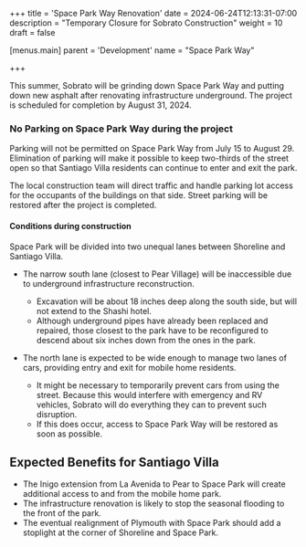 +++
title = 'Space Park Way Renovation'
date = 2024-06-24T12:13:31-07:00
description = "Temporary Closure for Sobrato Construction"
weight = 10
draft = false

[menus.main]
    parent = 'Development'
    name = "Space Park Way"

+++

This summer, Sobrato will be grinding down Space Park Way and putting down new asphalt after renovating infrastructure underground. The project is scheduled for completion by August 31, 2024.

### No Parking on Space Park Way during the project

Parking will not be permitted on Space Park Way from July 15 to August 29. Elimination of parking will make it possible to keep two-thirds of the street open so that Santiago Villa residents can continue to enter and exit the park.

The local construction team will direct traffic and handle parking lot access for the occupants of the buildings on that side. Street parking will be restored after the project is completed.

#### Conditions during construction

Space Park will be divided into two unequal lanes between Shoreline and Santiago Villa.

- The narrow south lane (closest to Pear Village) will be inaccessible due to underground infrastructure reconstruction.
  - Excavation will be about 18 inches deep along the south side, but will not extend to the Shashi hotel.
  - Although underground pipes have already been replaced and repaired, those closest to the park have to be reconfigured to descend about six inches down from the ones in the park.

- The north lane is expected to be wide enough to manage two lanes of cars, providing entry and exit for mobile home residents.
  - It might be necessary to temporarily prevent cars from using the street. Because this would interfere with emergency and RV vehicles, Sobrato will do everything they can to prevent such disruption.
  - If this does occur, access to Space Park Way will be restored as soon as possible.

## Expected Benefits for Santiago Villa

- The Inigo extension from La Avenida to Pear to Space Park will create additional access to and from the mobile home park.
- The infrastructure renovation is likely to stop the seasonal flooding to the front of the park.
- The eventual realignment of Plymouth with Space Park should add a stoplight at the corner of Shoreline and Space Park.